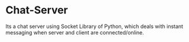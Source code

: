 # Chat-Server
Its a chat server using Socket Library of Python, which deals with instant messaging when server and client are connected/online.
